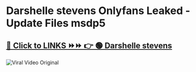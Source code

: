 
 # Darshelle stevens Onlyfans Leaked - Update Files msdp5

## <h2><a href="https://clipsfans.com/Darshelle_stevens&ref=git">🔗 Click to LINKS ⏩⏩ 👉 🟢 Darshelle stevens </a></h2>

<a href="https://clipsfans.com/Darshelle_stevens&ref=git" rel="nofollow" data-target="animated-image.originalLink"><img src="https://i.ibb.co.com/xMMVF88/686577567.gif" alt="Viral Video Original" style="max-width: 100%; display: inline-block;" data-target="animated-image.originalImage"></a>

